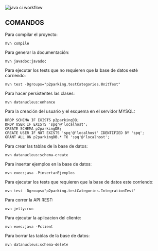 ![java ci workflow](https://github.com/gonzaloeiza/procesos-de-software-y-calidad/actions/workflows/java-ci.yml/badge.svg)

COMANDOS
----------------------------------------------------------
Para compilar el proyecto:
```
mvn compile
```

Para generar la documentación:
```
mvn javadoc:javadoc
```

Para ejecutar los tests que no requieren que la base de datos esté corriendo:
```
mvn test -Dgroups="p2parking.testCategories.UnitTest"
```

Para hacer persistentes las clases:
```
mvn datanucleus:enhance
```

Para la creación del usuario y el esquema en el servidor MYSQL:
```
DROP SCHEMA IF EXISTS p2parkingDB;
DROP USER IF EXISTS 'spq'@'localhost';
CREATE SCHEMA p2parkingDB;
CREATE USER IF NOT EXISTS 'spq'@'localhost' IDENTIFIED BY 'spq';
GRANT ALL ON p2parkingDB.* TO 'spq'@'localhost';
```

Para crear las tablas de la base de datos:
```
mvn datanucleus:schema-create
```

Para insertar ejemplos en la base de datos:
```
mvn exec:java -PinsertarEjemplos
```

Para ejecutar los tests que requieren que la base de datos este corriendo:
```
mvn test -Dgroups="p2parking.testCategories.IntegrationTest"
```

Para correr la API REST:
```
mvn jetty:run
```

Para ejecutar la aplicacion del cliente:
```
mvn exec:java -Pclient
```

Para borrar las tablas de la base de datos:
```
mvn datanucleus:schema-delete
```
